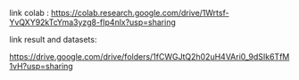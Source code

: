 link colab :
https://colab.research.google.com/drive/1Wrtsf-YvQXY92kTcYma3yzg8-fIp4nlx?usp=sharing

link result and datasets:

https://drive.google.com/drive/folders/1fCWGJtQ2h02uH4VAri0_9dSIk6TfM1vH?usp=sharing
